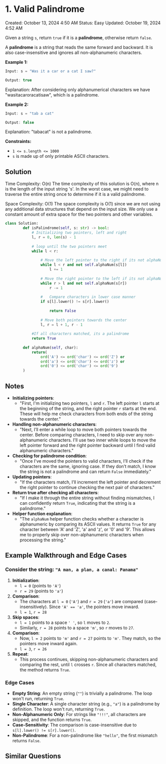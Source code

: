 # 1. Valid Palindrome

Created: October 13, 2024 4:50 AM
Status: Easy
Updated: October 19, 2024 4:52 AM

Given a string `s`, return `true` if it is a **palindrome**, otherwise return `false`.

A **palindrome** is a string that reads the same forward and backward. It is also case-insensitive and ignores all non-alphanumeric characters.

**Example 1:**

```java
Input: s = "Was it a car or a cat I saw?"

Output: true
```

Explanation: After considering only alphanumerical characters we have "wasitacaroracatisaw", which is a palindrome.

**Example 2:**

```java
Input: s = "tab a cat"

Output: false
```

Explanation: "tabacat" is not a palindrome.

**Constraints:**

- `1 <= s.length <= 1000`
- `s` is made up of only printable ASCII characters.

## Solution

Time Complexity: O(n)  The time complexity of this solution is O(n), where n is the length of the input string 's'. In the worst case, we might need to traverse the entire string once to determine if it is a valid palindrome.

Space Complexity: O(1)  The space complexity is O(1) since we are not using any additional data structures that depend on the input size. We only use a constant amount of extra space for the two pointers and other variables.

```python
class Solution:
		def isPalindrome(self, s: str) -> bool:
			# Initializing two pointers, left and right
			l, r = 0, len(s) - 1
				
			# loop until the two pointers meet
			while l < r:
						
				# Move the left pointer to the right if its not alphaNum
				while l < r and not self.alphaNum(s[l])
					l += 1
						
				# Move the right pointer to the left if its not alphaNum
				while r > l and not self.alphaNum(s[r])
					r -= 1
						
				#	Compare characters in lower case manner
				if s[l].lower() != s[r].lower()
					
					return False
						
				# Move both pointers towards the center
				l, r = l + 1, r - 1
				
			#If all characters matched, its a palindrome
			return True
				
		def alphaNum(self, char):
			return(
				ord('A') <= ord('char') <= ord('Z') or	
				ord('a') <= ord('char') <= ord('z') or
				ord('0') <= ord('char') <= ord('9')
		)
```

## Notes

- **Initializing pointers**:
    - "First, I'm initializing two pointers, `l` and `r`. The left pointer `l` starts at the beginning of the string, and the right pointer `r` starts at the end. These will help me check characters from both ends of the string towards the center."
- **Handling non-alphanumeric characters**:
    - "Next, I’ll enter a while loop to move both pointers towards the center. Before comparing characters, I need to skip over any non-alphanumeric characters. I'll use two inner while loops to move the left pointer forward and the right pointer backward until I find valid alphanumeric characters."
- **Checking for palindrome condition**:
    - "Once I've moved the pointers to valid characters, I’ll check if the characters are the same, ignoring case. If they don’t match, I know the string is not a palindrome and can return `False` immediately."
- **Updating pointers**:
    - "If the characters match, I’ll increment the left pointer and decrement the right pointer to continue checking the next pair of characters."
- **Return true after checking all characters**:
    - "If I make it through the entire string without finding mismatches, I can confidently return `True`, indicating that the string is a palindrome."
- **Helper function explanation**:
    - "The `alphaNum` helper function checks whether a character is alphanumeric by comparing its ASCII values. It returns `True` for any character between 'A' and 'Z', 'a' and 'z', or '0' and '9'. This allows me to properly skip over non-alphanumeric characters when processing the string."

## Example Walkthrough and Edge Cases

### Consider the string: `"A man, a plan, a canal: Panama"`

1. **Initialization**:
    - `l = 0` (points to `'A'`)
    - `r = 29` (points to `'a'`)
2. **Comparison**:
    - The characters at `l = 0` (`'A'`) and `r = 29` (`'a'`) are compared (case-insensitively). Since `'A' == 'a'`, the pointers move inward.
    - `l = 1`, `r = 28`
3. **Skip spaces**:
    - `l = 1` points to a space `' '`, so `l` moves to `2`.
    - Similarly, `r = 28` points to a space `'m'`, so `r` moves to `27`.
4. **Comparison**:
    - Now, `l = 2` points to `'m'` and `r = 27` points to `'m'`. They match, so the pointers move inward again.
    - `l = 3`, `r = 26`
5. **Repeat**:
    - This process continues, skipping non-alphanumeric characters and comparing the rest, until `l` crosses `r`. Since all characters matched, the method returns `True`.

### Edge Cases

- **Empty String**:
An empty string (`""`) is trivially a palindrome. The loop won't run, returning `True`.
- **Single Character**:
A single character string (e.g., `"a"`) is a palindrome by definition. The loop won't run, returning `True`.
- **Non-Alphanumeric Only**:
For strings like `"!!!"`, all characters are skipped, and the function returns `True`.
- **Case-Sensitivity**:
The comparison is case-insensitive due to `s[l].lower() != s[r].lower()`.
- **Non-Palindrome**:
For a non-palindrome like `"hello"`, the first mismatch returns `False`.

## Similar Questions